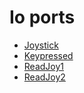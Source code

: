 # Io ports

- [Joystick](../methods/joystick.md)
- [Keypressed](../methods/keypressed.md)
- [ReadJoy1](../methods/readjoy1.md)
- [ReadJoy2](../methods/readjoy2.md)